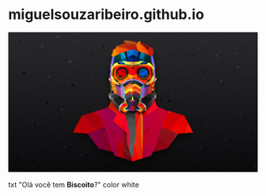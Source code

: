 # miguelsouzaribeiro.github.io

![img](img/jose_fino.jpg)

txt "Olá você tem **Biscoito**?" color white
